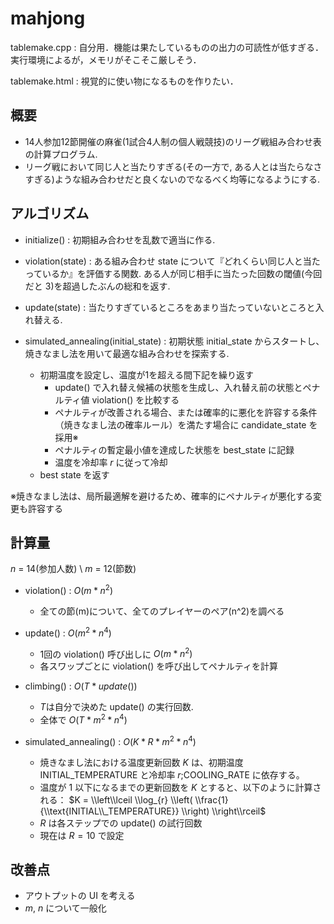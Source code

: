 # mahjong

tablemake.cpp : 自分用．機能は果たしているものの出力の可読性が低すぎる．実行環境によるが，メモリがそこそこ厳しそう．

tablemake.html : 視覚的に使い物になるものを作りたい．

## 概要

- 14人参加12節開催の麻雀(1試合4人制の個人戦競技)のリーグ戦組み合わせ表の計算プログラム.
- リーグ戦において同じ人と当たりすぎる(その一方で, ある人とは当たらなさすぎる)ような組み合わせだと良くないのでなるべく均等になるようにする.


## アルゴリズム

- initialize() : 初期組み合わせを乱数で適当に作る.

- violation(state) : ある組み合わせ state について『どれくらい同じ人と当たっているか』を評価する関数. ある人が同じ相手に当たった回数の閾値(今回だと 3)を超過したぶんの総和を返す.

- update(state) : 当たりすぎているところをあまり当たっていないところと入れ替える.

- simulated_annealing(initial_state) : 初期状態 initial_state からスタートし、焼きなまし法を用いて最適な組み合わせを探索する.
    - 初期温度を設定し、温度が$1$を超える間下記を繰り返す
        - update() で入れ替え候補の状態を生成し、入れ替え前の状態とペナルティ値 violation() を比較する
        - ペナルティが改善される場合、または確率的に悪化を許容する条件（焼きなまし法の確率ルール）を満たす場合に candidate_state を採用※
        - ペナルティの暫定最小値を達成した状態を best_state に記録
        - 温度を冷却率 $r$ に従って冷却
    - best state を返す

※焼きなまし法は、局所最適解を避けるため、確率的にペナルティが悪化する変更も許容する

## 計算量

$n$ = 14(参加人数) \\
$m$ = 12(節数)

- violation() : $O(m * n^2)$
    - 全ての節(m)について、全てのプレイヤーのペア(n^2)を調べる

- update() : $O(m^2 * n^4)$
    - 1回の violation() 呼び出しに $O(m * n^2)$
    - 各スワップごとに violation() を呼び出してペナルティを計算

- climbing() : $O(T * update())$
    - $T$は自分で決めた update() の実行回数.
    - 全体で $O(T * m^2 * n^4)$ 

- simulated_annealing() : $O(K * R * m^2 * n^4)$
    - 焼きなまし法における温度更新回数 $K$ は、初期温度 INITIAL_TEMPERATURE と冷却率 $r$;COOLING_RATE に依存する。
    - 温度が $1$ 以下になるまでの更新回数を $K$ とすると、以下のように計算される：
        $K = \\left\\lceil \\log_{r} \\left( \\frac{1}{\\text{INITIAL\\_TEMPERATURE}} \\right) \\right\\rceil$
    - $R$ は各ステップでの update() の試行回数
    - 現在は $R = 10$ で設定

## 改善点
- アウトプットの UI を考える
- $m$, $n$ について一般化

